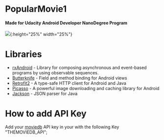 # PopularMovie1

#### Made for Udacity Android Developer NanoDegree Program

![](https://github.com/soundlicious/PopularMovie1/blob/master/Previews/PopularMovie1.gif?raw=true){:height="25%" width="25%"}

# Libraries
* [rxAndroid](https://github.com/ReactiveX/RxAndroid) - Library for composing asynchronous and event-based programs by using observable sequences.
* [Butterknife](https://jakewharton.github.io/butterknife/) - Field and method binding for Android views
* [Retrofit2](http://square.github.io/retrofit/) - A type-safe HTTP client for Android and Java
* [Picasso](https://square.github.io/picasso/) - A powerful image downloading and caching library for Android
* [Jackson](https://github.com/FasterXML/jackson) - JSON parser for Java
# How to add API Key
Add your [moviedb](https://www.themoviedb.org/) API key in your with the following Key "THEMOVIEDB_API";
